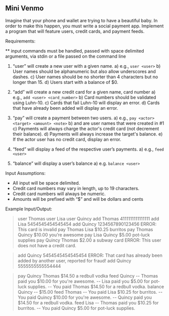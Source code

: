 ## Mini Venmo

Imagine that your phone and wallet are trying to have a beautiful baby. In order to make this happen, you must write a social payment app.  Implement a program that will feature users, credit cards, and payment feeds.

Requirements:

** input commands must be handled, passed with space delimited arguments, via stdin or a file passed on the command line

1. “user” will create a new user with a given name.
a) e.g., `user <user>`
b) User names should be alphanumeric but also allow underscores and dashes.
c) User names should be no shorter than 4 characters but no longer than 15.
d) Users start with a balance of $0.

2. “add” will create a new credit card for a given name, card number
a) e.g., `add <user> <card_number>`
b) Card numbers should be validated using Luhn-10.
c) Cards that fail Luhn-10 will display an error.
d) Cards that have already been added will display an error.

3. “pay” will create a payment between two users.
a) e.g., `pay <actor> <target> <amount> <note>`
b) <actor> and <target> are user names that were created in #1
c) Payments will always charge the actor's credit card (not decrement their balance).
d) Payments will always increase the target's balance.
e) If the actor user has no credit card, display an error.

4. “feed” will display a feed of the respective user’s payments.
a) e.g., `feed <user>`

5. “balance” will display a user’s balance
a) e.g. `balance <user>`

Input Assumptions:
* All input will be space delimited.
* Credit card numbers may vary in length, up to 19 characters.
* Credit card numbers will always be numeric.
* Amounts will be prefixed with “$” and will be dollars and cents

Example Input/Output:
> user Thomas
> user Lisa
> user Quincy
> add Thomas 4111111111111111
> add Lisa 5454545454545454
> add Quincy 1234567890123456
ERROR: This card is invalid
> pay Thomas Lisa $10.25 burritos
> pay Thomas Quincy $10.00 you’re awesome
> pay Lisa Quincy $5.00 pot-luck supplies
> pay Quincy Thomas $2.00 a subway card
ERROR: This user does not have a credit card.

> add Quincy 5454545454545454
ERROR: That card has already been added by another user, reported for fraud!
> add Quincy 5555555555554444

> pay Quincy Thomas $14.50 a redbull vodka
> feed Quincy
-- Thomas paid you $10.00 for you're awesome.
-- Lisa paid you $5.00 for pot-luck supplies.
-- You paid Thomas $14.50 for a redbull vodka.
> balance Quincy
-- $15.00
> feed Thomas
-- You paid Lisa $10.25 for burritos.
-- You paid Quincy $10.00 for you're awesome.
-- Quincy paid you $14.50 for a redbull vodka.
> feed Lisa
-- Thomas paid you $10.25 for burritos.
-- You paid Quincy $5.00 for pot-luck supplies.
